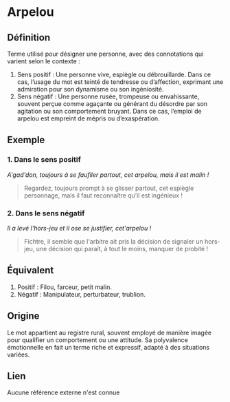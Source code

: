 # Arpelou

## Définition

Terme utilisé pour désigner une personne, avec des connotations qui varient selon le contexte :

1. Sens positif : Une personne vive, espiègle ou débrouillarde. Dans ce cas, l’usage du mot est teinté de tendresse ou d’affection, exprimant une admiration pour son dynamisme ou son ingéniosité.
2. Sens négatif : Une personne rusée, trompeuse ou envahissante, souvent perçue comme agaçante ou générant du désordre par son agitation ou son comportement bruyant. Dans ce cas, l’emploi de arpelou est empreint de mépris ou d’exaspération.

## Exemple

### 1. Dans le sens positif

_A'gad'don, toujours à se faufiler partout, cet arpelou, mais il est malin !_
> Regardez, toujours prompt à se glisser partout, cet espiègle personnage, mais il faut reconnaître qu’il est ingénieux !

### 2. Dans le sens négatif

_Il a levé l'hors-jeu et il ose se justifier, cet'arpelou !_
> Fichtre, il semble que l'arbitre ait pris la décision de signaler un hors-jeu, une décision qui paraît, à tout le moins, manquer de probité !

## Équivalent

1. Positif : Filou, farceur, petit malin.
2. Négatif : Manipulateur, perturbateur, trublion.

## Origine

Le mot appartient au registre rural, souvent employé de manière imagée pour qualifier un comportement ou une attitude. Sa polyvalence émotionnelle en fait un terme riche et expressif, adapté à des situations variées.

## Lien

Aucune référence externe n'est connue
